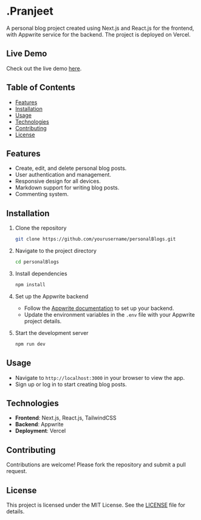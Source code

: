 # .Pranjeet

A personal blog project created using Next.js and React.js for the frontend, with Appwrite service for the backend. The project is deployed on Vercel.

## Live Demo
Check out the live demo [here](https://personal-blogs-ln34u8vh2-parasharrs-projects.vercel.app/).

## Table of Contents
- [Features](#features)
- [Installation](#installation)
- [Usage](#usage)
- [Technologies](#technologies)
- [Contributing](#contributing)
- [License](#license)

## Features
- Create, edit, and delete personal blog posts.
- User authentication and management.
- Responsive design for all devices.
- Markdown support for writing blog posts.
- Commenting system.

## Installation
1. Clone the repository
    ```bash
    git clone https://github.com/yourusername/personalBlogs.git
    ```
2. Navigate to the project directory
    ```bash
    cd personalBlogs
    ```
3. Install dependencies
    ```bash
    npm install
    ```
4. Set up the Appwrite backend
    - Follow the [Appwrite documentation](https://appwrite.io/docs) to set up your backend.
    - Update the environment variables in the `.env` file with your Appwrite project details.

5. Start the development server
    ```bash
    npm run dev
    ```

## Usage
- Navigate to `http://localhost:3000` in your browser to view the app.
- Sign up or log in to start creating blog posts.

## Technologies
- **Frontend**: Next.js, React.js, TailwindCSS
- **Backend**: Appwrite
- **Deployment**: Vercel

## Contributing
Contributions are welcome! Please fork the repository and submit a pull request.

## License
This project is licensed under the MIT License. See the [LICENSE](LICENSE) file for details.
